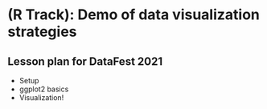 # (R Track): Demo of data visualization strategies

## Lesson plan for DataFest 2021

* Setup
* ggplot2 basics
* Visualization!
